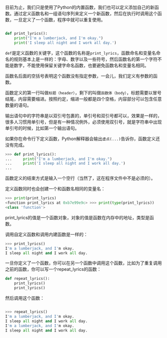 目前为止，我们只是使用了Python的内置函数，我们也可以定义添加自己的新函数。通过定义函数名和一组语句序列来定义一个新函数，然后在执行时调用这个函数，一旦定义了一个函数，程序中就可以重复使用。
```python

def print_lyrics():
    print("I'm a lumberjack, and I'm okay.") 
    print('I sleep all night and I work all day.')
```
`def`是定义函数的关键字，这个函数的名称是`print_lyrics`，函数命名和变量名命名的规则基本上是一样的：字母、数字以及一些符号，然后函数名的第一个字符不能是数字，不能使用保留关键字命名函数，也要避免函数名和变量名相同。

函数名后面的空括号表明这个函数没有指定参数，一会儿，我们定义有参数的函数。

函数定义的第一行叫做`标题（header）`，剩下的叫做`函数体（body）`，标题需要以冒号结尾，内容需要缩进。按照约定，缩进一般都是四个空格，内容部分可以包含任意数量的语句。

输出语句中的字符串是以双引号包裹的，单引号和双引号都可以，效果是一样的，很多人习惯用单引号，但是有一种情况例外，必须使用双引号，就是字符串中出现单引号的时候，比如第一个输出语句。

如果你在命令行下定义函数，Python解释器会输出`虚点(...)`告诉你，函数定义还没有完成。
```python
>>> def print_lyrics():
...     print("I'm a lumberjack, and I'm okay.")
...     print('I sleep all night and I work all day.')
...
```
函数定义的结束方式是输入一个空行（当然了，这在程序文件中不是必须的）。

定义函数同时也会创建一个和函数名相同的变量名：
```python
>>> print(print_lyrics)
<function print_lyrics at 0xb7e99e9c> >>> print(type(print_lyrics))
<class 'function'>
```
print_lyrics的值是一个函数对象，对象的值是函数在内存中的地址，类型是函数。

调用自定义函数和调用内建函数是一样的：
```python
>>> print_lyrics()
I'm a lumberjack, and I'm okay.
I sleep all night and I work all day.
```
一旦你定义了一个函数，你可以在另一个函数中调用这个函数，比如为了重复调用之前的函数，你可以写一个repeat_lyrics的函数：
```python
def repeat_lyrics(): 
    print_lyrics() 
    print_lyrics()
```
然后调用这个函数：
```python

>>> repeat_lyrics()
I'm a lumberjack, and I'm okay.
I sleep all night and I work all day.
I'm a lumberjack, and I'm okay.
I sleep all night and I work all day.
```





